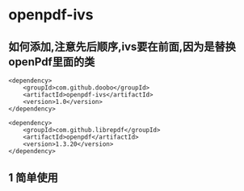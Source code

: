 # openpdf-ivs

> 
## 如何添加,注意先后顺序,ivs要在前面,因为是替换openPdf里面的类
```
<dependency>
    <groupId>com.github.doobo</groupId>
    <artifactId>openpdf-ivs</artifactId>
    <version>1.0</version>
</dependency>
 
<dependency>
    <groupId>com.github.librepdf</groupId>
    <artifactId>openpdf</artifactId>
    <version>1.3.20</version>
</dependency>
```

## 1 简单使用
```java

```
